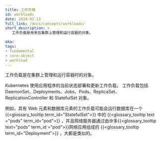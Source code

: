 ```yaml
---
title: 工作负载
id: workloads
date: 2019-02-13
full_link: /docs/concepts/workloads/
short_description: >
   工作负载是用来在集群上管理和运行容器的对象。

aka: 
tags:
- fundamental
- core-object
- workload
---
```

<!--
  Workloads are objects you use to manage and run your containers on the cluster.
-->

工作负载是在集群上管理和运行容器时的对象。

<!--more--> 

<!--
Kubernetes performs the 
deployment and updates the workload with the current state of the application.
Workloads include the DaemonSet, Deployments, Jobs, Pods, ReplicaSet, ReplicationController, and StatefulSet objects.

For example, a workload that has a web element and a database element might run the
database in one {{< glossary_tooltip term_id="StatefulSet" >}} of
{{< glossary_tooltip text="pods" term_id="pod" >}} and the webserver via
a {{< glossary_tooltip term_id="Deployment" >}} that consists of many web app
{{< glossary_tooltip text="pods" term_id="pod" >}}, all alike.

-->

Kubernetes 使用应用程序的当前状态部署和更新工作负载。
工作负载包括 DaemonSet、Deployments、Jobs、Pods、ReplicaSet、ReplicationController 和 StatefulSet 对象。

例如，具有 Web 元素和数据库元素的工作负载可能会运行数据库在一个 {{<glossary_tooltip term_id="StatefulSet">}} 中的
{{<glossary_tooltip text ="pods" term_id="pod">}} ，并且网络服务器通过由许多{{<glossary_tooltip text="pods" term_id ="pod">}}网络应用组成的
{{<glossary_tooltip term_id="Deployment">}}
，大都是类似的。
